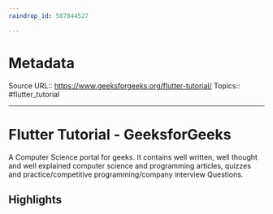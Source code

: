 ```yaml
---
raindrop_id: 587844527

---
```


# Metadata
Source URL:: https://www.geeksforgeeks.org/flutter-tutorial/
Topics:: #flutter_tutorial

---
# Flutter Tutorial - GeeksforGeeks

A Computer Science portal for geeks. It contains well written, well thought and well explained computer science and programming articles, quizzes and practice/competitive programming/company interview Questions.

## Highlights
